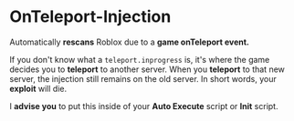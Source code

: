 # OnTeleport-Injection

Automatically **rescans** Roblox due to a **game onTeleport event.**

If you don't know what a `teleport.inprogress` is, it's where the game decides you to **teleport** to another server. When you **teleport** to that new server, the injection still remains on the old server. In short words, your **exploit** will die.

I **advise you** to put this inside of your **Auto Execute** script or **Init** script.
